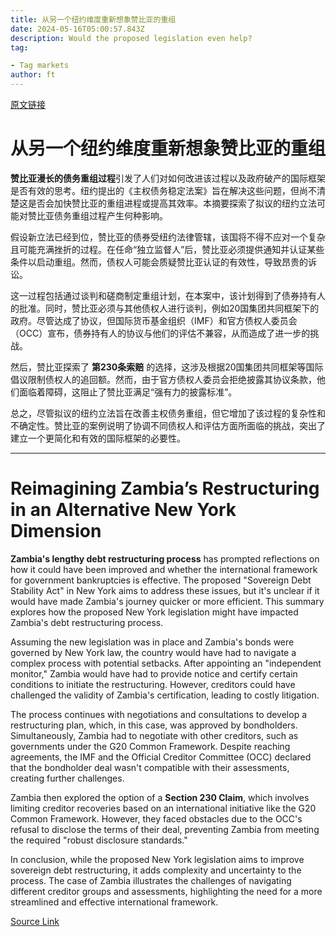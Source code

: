 ```yaml
---
title: 从另一个纽约维度重新想象赞比亚的重组
date: 2024-05-16T05:00:57.843Z
description: Would the proposed legislation even help?
tag: 

- Tag markets
author: ft
---
```


[原文链接](https://ft.com/content/418594b1-7319-4e8f-917e-f8f4a2d0a897)

# 从另一个纽约维度重新想象赞比亚的重组

**赞比亚漫长的债务重组过程**引发了人们对如何改进该过程以及政府破产的国际框架是否有效的思考。纽约提出的《主权债务稳定法案》旨在解决这些问题，但尚不清楚这是否会加快赞比亚的重组进程或提高其效率。本摘要探索了拟议的纽约立法可能对赞比亚债务重组过程产生何种影响。

假设新立法已经到位，赞比亚的债券受纽约法律管辖，该国将不得不应对一个复杂且可能充满挫折的过程。在任命“独立监督人”后，赞比亚必须提供通知并认证某些条件以启动重组。然而，债权人可能会质疑赞比亚认证的有效性，导致昂贵的诉讼。

这一过程包括通过谈判和磋商制定重组计划，在本案中，该计划得到了债券持有人的批准。同时，赞比亚必须与其他债权人进行谈判，例如20国集团共同框架下的政府。尽管达成了协议，但国际货币基金组织（IMF）和官方债权人委员会（OCC）宣布，债券持有人的协议与他们的评估不兼容，从而造成了进一步的挑战。

然后，赞比亚探索了 **第230条索赔** 的选择，这涉及根据20国集团共同框架等国际倡议限制债权人的追回额。然而，由于官方债权人委员会拒绝披露其协议条款，他们面临着障碍，这阻止了赞比亚满足“强有力的披露标准”。

总之，尽管拟议的纽约立法旨在改善主权债务重组，但它增加了该过程的复杂性和不确定性。赞比亚的案例说明了协调不同债权人和评估方面所面临的挑战，突出了建立一个更简化和有效的国际框架的必要性。

---

# Reimagining Zambia’s Restructuring in an Alternative New York Dimension 

**Zambia's lengthy debt restructuring process** has prompted reflections on how it could have been improved and whether the international framework for government bankruptcies is effective. The proposed "Sovereign Debt Stability Act" in New York aims to address these issues, but it's unclear if it would have made Zambia's journey quicker or more efficient. This summary explores how the proposed New York legislation might have impacted Zambia's debt restructuring process. 

Assuming the new legislation was in place and Zambia's bonds were governed by New York law, the country would have had to navigate a complex process with potential setbacks. After appointing an "independent monitor," Zambia would have had to provide notice and certify certain conditions to initiate the restructuring. However, creditors could have challenged the validity of Zambia's certification, leading to costly litigation. 

The process continues with negotiations and consultations to develop a restructuring plan, which, in this case, was approved by bondholders. Simultaneously, Zambia had to negotiate with other creditors, such as governments under the G20 Common Framework. Despite reaching agreements, the IMF and the Official Creditor Committee (OCC) declared that the bondholder deal wasn't compatible with their assessments, creating further challenges. 

Zambia then explored the option of a **Section 230 Claim**, which involves limiting creditor recoveries based on an international initiative like the G20 Common Framework. However, they faced obstacles due to the OCC's refusal to disclose the terms of their deal, preventing Zambia from meeting the required "robust disclosure standards." 

In conclusion, while the proposed New York legislation aims to improve sovereign debt restructuring, it adds complexity and uncertainty to the process. The case of Zambia illustrates the challenges of navigating different creditor groups and assessments, highlighting the need for a more streamlined and effective international framework.

[Source Link](https://ft.com/content/418594b1-7319-4e8f-917e-f8f4a2d0a897)

